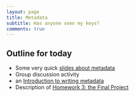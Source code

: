 ```yaml
---
layout: page
title: Metadata
subtitle: Has anyone seen my keys?
comments: true
---
```


## Outline for today

* Some very quick [slides about metadata]()
* Group discussion activity
* an [Introduction to writing metadata](writing_metadata)
* Description of [Homework 3: the Final Project](Homework_3)

